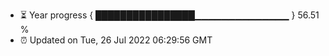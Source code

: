 - ⏳ Year progress { ████████████████▁▁▁▁▁▁▁▁▁▁▁▁▁▁ } 56.51 %
- ⏰ Updated on Tue, 26 Jul 2022 06:29:56 GMT

